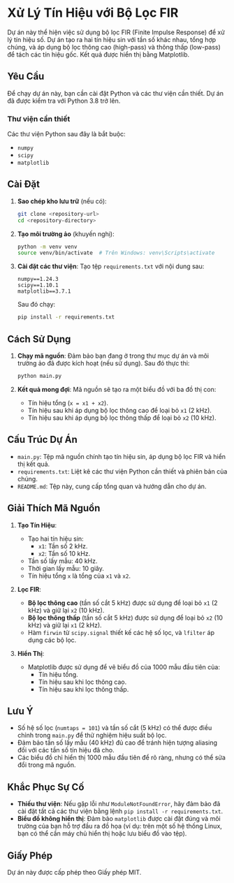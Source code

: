# Xử Lý Tín Hiệu với Bộ Lọc FIR

Dự án này thể hiện việc sử dụng bộ lọc FIR (Finite Impulse Response) để xử lý tín hiệu số. Dự án tạo ra hai tín hiệu sin với tần số khác nhau, tổng hợp chúng, và áp dụng bộ lọc thông cao (high-pass) và thông thấp (low-pass) để tách các tín hiệu gốc. Kết quả được hiển thị bằng Matplotlib.

## Yêu Cầu

Để chạy dự án này, bạn cần cài đặt Python và các thư viện cần thiết. Dự án đã được kiểm tra với Python 3.8 trở lên.

### Thư viện cần thiết
Các thư viện Python sau đây là bắt buộc:
- `numpy`
- `scipy`
- `matplotlib`

## Cài Đặt

1. **Sao chép kho lưu trữ** (nếu có):
   ```bash
   git clone <repository-url>
   cd <repository-directory>
   ```

2. **Tạo môi trường ảo** (khuyến nghị):
   ```bash
   python -m venv venv
   source venv/bin/activate  # Trên Windows: venv\Scripts\activate
   ```

3. **Cài đặt các thư viện**:
   Tạo tệp `requirements.txt` với nội dung sau:
   ```
   numpy==1.24.3
   scipy==1.10.1
   matplotlib==3.7.1
   ```
   Sau đó chạy:
   ```bash
   pip install -r requirements.txt
   ```

## Cách Sử Dụng

1. **Chạy mã nguồn**:
   Đảm bảo bạn đang ở trong thư mục dự án và môi trường ảo đã được kích hoạt (nếu sử dụng). Sau đó thực thi:
   ```bash
   python main.py
   ```

2. **Kết quả mong đợi**:
   Mã nguồn sẽ tạo ra một biểu đồ với ba đồ thị con:
   - Tín hiệu tổng (`x = x1 + x2`).
   - Tín hiệu sau khi áp dụng bộ lọc thông cao để loại bỏ `x1` (2 kHz).
   - Tín hiệu sau khi áp dụng bộ lọc thông thấp để loại bỏ `x2` (10 kHz).

## Cấu Trúc Dự Án

- `main.py`: Tệp mã nguồn chính tạo tín hiệu sin, áp dụng bộ lọc FIR và hiển thị kết quả.
- `requirements.txt`: Liệt kê các thư viện Python cần thiết và phiên bản của chúng.
- `README.md`: Tệp này, cung cấp tổng quan và hướng dẫn cho dự án.

## Giải Thích Mã Nguồn

1. **Tạo Tín Hiệu**:
   - Tạo hai tín hiệu sin:
     - `x1`: Tần số 2 kHz.
     - `x2`: Tần số 10 kHz.
   - Tần số lấy mẫu: 40 kHz.
   - Thời gian lấy mẫu: 10 giây.
   - Tín hiệu tổng `x` là tổng của `x1` và `x2`.

2. **Lọc FIR**:
   - **Bộ lọc thông cao** (tần số cắt 5 kHz) được sử dụng để loại bỏ `x1` (2 kHz) và giữ lại `x2` (10 kHz).
   - **Bộ lọc thông thấp** (tần số cắt 5 kHz) được sử dụng để loại bỏ `x2` (10 kHz) và giữ lại `x1` (2 kHz).
   - Hàm `firwin` từ `scipy.signal` thiết kế các hệ số lọc, và `lfilter` áp dụng các bộ lọc.

3. **Hiển Thị**:
   - Matplotlib được sử dụng để vẽ biểu đồ của 1000 mẫu đầu tiên của:
     - Tín hiệu tổng.
     - Tín hiệu sau khi lọc thông cao.
     - Tín hiệu sau khi lọc thông thấp.

## Lưu Ý

- Số hệ số lọc (`numtaps = 101`) và tần số cắt (5 kHz) có thể được điều chỉnh trong `main.py` để thử nghiệm hiệu suất bộ lọc.
- Đảm bảo tần số lấy mẫu (40 kHz) đủ cao để tránh hiện tượng aliasing đối với các tần số tín hiệu đã cho.
- Các biểu đồ chỉ hiển thị 1000 mẫu đầu tiên để rõ ràng, nhưng có thể sửa đổi trong mã nguồn.

## Khắc Phục Sự Cố

- **Thiếu thư viện**: Nếu gặp lỗi như `ModuleNotFoundError`, hãy đảm bảo đã cài đặt tất cả các thư viện bằng lệnh `pip install -r requirements.txt`.
- **Biểu đồ không hiển thị**: Đảm bảo `matplotlib` được cài đặt đúng và môi trường của bạn hỗ trợ đầu ra đồ họa (ví dụ: trên một số hệ thống Linux, bạn có thể cần máy chủ hiển thị hoặc lưu biểu đồ vào tệp).

## Giấy Phép

Dự án này được cấp phép theo Giấy phép MIT.